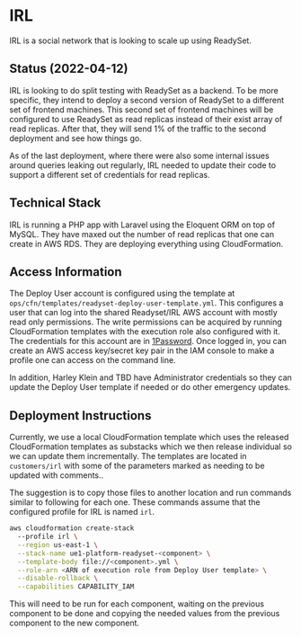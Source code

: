 # IRL

IRL is a social network that is looking to scale up using ReadySet.

## Status (2022-04-12)

IRL is looking to do split testing with ReadySet as a backend. To be more
specific, they intend to deploy a second version of ReadySet to a different set
of frontend machines. This second set of frontend machines will be configured to
use ReadySet as read replicas instead of their exist array of read replicas.
After that, they will send 1% of the traffic to the second deployment and see
how things go.

As of the last deployment, where there were also some internal issues around
queries leaking out regularly, IRL needed to update their code to support a
different set of credentials for read replicas.

## Technical Stack

IRL is running a PHP app with Laravel using the Eloquent ORM on top of MySQL.
They have maxed out the number of read replicas that one can create in AWS RDS.
They are deploying everything using CloudFormation.

## Access Information

The Deploy User account is configured using the template at
`ops/cfn/templates/readyset-deploy-user-template.yml`. This configures a user
that can log into the shared Readyset/IRL AWS account with mostly read only
permissions. The write permissions can be acquired by running CloudFormation
templates with the execution role also configured with it. The credentials
for this account are in [1Password][0]. Once logged in, you can create an
AWS access key/secret key pair in the IAM console to make a profile one can
access on the command line.

[0]: https://start.1password.com/open/i?a=ZK2P2YHFQ5CLDDI7T2ZUNF5QII&v=6nof7qxwnahbnrqfio4zo4ypkm&i=pxn2helf6t3ghq3ycrtpet5roq&h=team-readysettechnologyinc.1password.com

In addition, Harley Klein and TBD have Administrator credentials so they can
update the Deploy User template if needed or do other emergency updates.

## Deployment Instructions

Currently, we use a local CloudFormation template which uses the released
CloudFormation templates as substacks which we then release individual so
we can update them incrementally. The templates are located in `customers/irl`
with some of the parameters marked as needing to be updated with comments..

The suggestion is to copy those files to another location and run commands
similar to following for each one. These commands assume that the configured
profile for IRL is named `irl`.

```sh
aws cloudformation create-stack
  --profile irl \
  --region us-east-1 \
  --stack-name ue1-platform-readyset-<component> \
  --template-body file://<component>.yml \
  --role-arn <ARN of execution role from Deploy User template> \
  --disable-rollback \
  --capabilities CAPABILITY_IAM
```

This will need to be run for each component, waiting on the previous component
to be done and copying the needed values from the previous component to the new
component.
